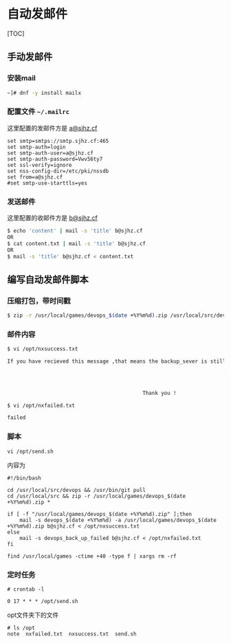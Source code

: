 # 自动发邮件

[TOC]

## 手动发邮件

### 安装mail

```bash
~]# dnf -y install mailx
```

### 配置文件 `~/.mailrc`

这里配置的发邮件方是 a@sjhz.cf

    set smtp=smtps://smtp.sjhz.cf:465   
    set smtp-auth=login                  
    set smtp-auth-user=a@sjhz.cf        
    set smtp-auth-password=Vwv56ty7     
    set ssl-verify=ignore              
    set nss-config-dir=/etc/pki/nssdb    
    set from=a@sjhz.cf                   
    #set smtp-use-starttls=yes           

### 发送邮件

这里配置的收邮件方是 b@sjhz.cf

```bash
$ echo 'content' | mail -s 'title' b@sjhz.cf
OR
$ cat content.txt | mail -s 'title' b@sjhz.cf
OR
$ mail -s 'title' b@sjhz.cf < content.txt
```

## 编写自动发邮件脚本

### 压缩打包，带时间戳

```bash
$ zip -r /usr/local/games/devops_$(date +%Y%m%d).zip /usr/local/src/devops
```

### 邮件内容

```bash
$ vi /opt/nxsuccess.txt

If you have recieved this message ,that means the backup_sever is still work on. 
	
	

	
											Thank you ! 

$ vi /opt/nxfailed.txt

failed

```

### 脚本

```
vi /opt/send.sh
```

内容为

```shell
#!/bin/bash

cd /usr/local/src/devops && /usr/bin/git pull
cd /usr/local/src && zip -r /usr/local/games/devops_$(date +%Y%m%d).zip *

if [ -f "/usr/local/games/devops_$(date +%Y%m%d).zip" ];then
    mail -s devops_$(date +%Y%m%d) -a /usr/local/games/devops_$(date +%Y%m%d).zip b@sjhz.cf < /opt/nxsuccess.txt
else
    mail -s devops_back_up_failed b@sjhz.cf < /opt/nxfailed.txt
fi

find /usr/local/games -ctime +40 -type f | xargs rm -rf
```



### 定时任务

```
# crontab -l 

0 17 * * * /opt/send.sh
```

opt文件夹下的文件

```
# ls /opt
note  nxfailed.txt  nxsuccess.txt  send.sh
```